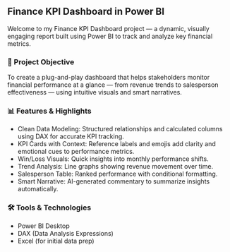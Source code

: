  ## Finance KPI Dashboard in Power BI
Welcome to my Finance KPI Dashboard project — a dynamic, visually engaging report built using Power BI to track and analyze key financial metrics. 
 ### 🎯 Project Objective
To create a plug-and-play dashboard that helps stakeholders monitor financial performance at a glance — from revenue trends to salesperson effectiveness — using intuitive visuals and smart narratives.
### 📊 Features & Highlights
- Clean Data Modeling: Structured relationships and calculated columns using DAX for accurate KPI tracking.
- KPI Cards with Context: Reference labels and emojis add clarity and emotional cues to performance metrics.
- Win/Loss Visuals: Quick insights into monthly performance shifts.
- Trend Analysis: Line graphs showing revenue movement over time.
- Salesperson Table: Ranked performance with conditional formatting.
- Smart Narrative: AI-generated commentary to summarize insights automatically.
### 🛠️ Tools & Technologies
- Power BI Desktop
- DAX (Data Analysis Expressions)
- Excel (for initial data prep)


